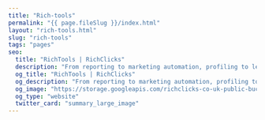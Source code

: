 ```yaml
---
title: "Rich-tools"
permalink: "{{ page.fileSlug }}/index.html"
layout: "rich-tools.html"
slug: "rich-tools"
tags: "pages"
seo:
  title: "RichTools | RichClicks"
  description: "From reporting to marketing automation, profiling to lead nurturing, our integrated services include all the elements to strengthen your marketing strategy."
  og_title: "RichTools | RichClicks"
  og_description: "From reporting to marketing automation, profiling to lead nurturing, our integrated services include all the elements to strengthen your marketing strategy."
  og_image: "https://storage.googleapis.com/richclicks-co-uk-public-bucket/opengraph-sito/opengraphRC.jpg"
  og_type: "website"
  twitter_card: "summary_large_image"
---
```



